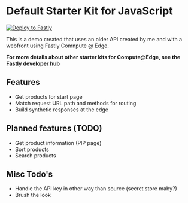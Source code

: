 # Default Starter Kit for JavaScript

[![Deploy to Fastly](https://deploy.edgecompute.app/button)](https://deploy.edgecompute.app/deploy)

This is a demo created that uses an older API created by me and with a webfront using Fastly Comnpute @ Edge. 


**For more details about other starter kits for Compute@Edge, see the [Fastly developer hub](https://developer.fastly.com/solutions/starters)**

## Features

* Get products for start page
* Match request URL path and methods for routing
* Build synthetic responses at the edge

## Planned features (TODO)
* Get product information (PIP page)
* Sort products
* Search products


## Misc Todo's
* Handle the API key in other way than source (secret store maby?)
* Brush the look